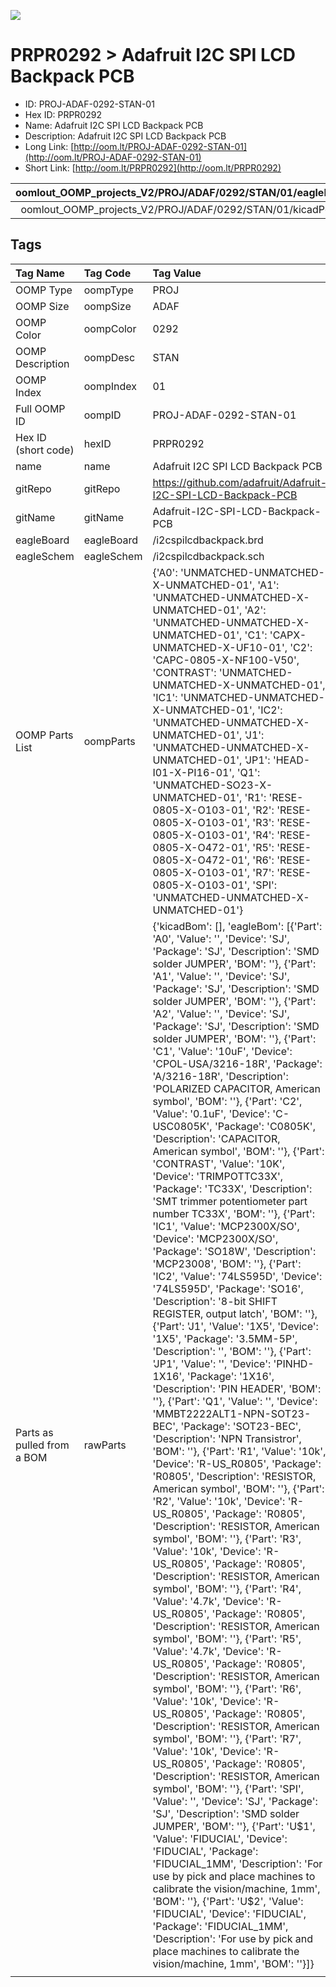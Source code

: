 


  
![][im]
# PRPR0292 > Adafruit I2C SPI LCD Backpack PCB

- ID: PROJ-ADAF-0292-STAN-01
- Hex ID: PRPR0292
- Name: Adafruit I2C SPI LCD Backpack PCB
- Description: Adafruit I2C SPI LCD Backpack PCB
- Long Link: [http://oom.lt/PROJ-ADAF-0292-STAN-01](http://oom.lt/PROJ-ADAF-0292-STAN-01)
- Short Link: [http://oom.lt/PRPR0292](http://oom.lt/PRPR0292)
  

|oomlout_OOMP_projects_V2/PROJ/ADAF/0292/STAN/01/eagleImage.png|oomlout_OOMP_projects_V2/PROJ/ADAF/0292/STAN/01/eagleSchemImage.png|oomlout_OOMP_projects_V2/PROJ/ADAF/0292/STAN/01/kicadPcb3dFront.png|oomlout_OOMP_projects_V2/PROJ/ADAF/0292/STAN/01/kicadPcb3dBack.png|
| :---: | :---: | :---: | :---: |
|oomlout_OOMP_projects_V2/PROJ/ADAF/0292/STAN/01/kicadPcb3d.png||||

## Tags
  

|Tag Name|Tag Code|Tag Value|
| :--- | :--- | :--- |
|OOMP Type|oompType|PROJ|
|OOMP Size|oompSize|ADAF|
|OOMP Color|oompColor|0292|
|OOMP Description|oompDesc|STAN|
|OOMP Index|oompIndex|01|
|Full OOMP ID|oompID|PROJ-ADAF-0292-STAN-01|
|Hex ID (short code)|hexID|PRPR0292|
|name|name|Adafruit I2C SPI LCD Backpack PCB|
|gitRepo|gitRepo|https://github.com/adafruit/Adafruit-I2C-SPI-LCD-Backpack-PCB|
|gitName|gitName|Adafruit-I2C-SPI-LCD-Backpack-PCB|
|eagleBoard|eagleBoard|/i2cspilcdbackpack.brd|
|eagleSchem|eagleSchem|/i2cspilcdbackpack.sch|
|OOMP Parts List|oompParts|{'A0': 'UNMATCHED-UNMATCHED-X-UNMATCHED-01', 'A1': 'UNMATCHED-UNMATCHED-X-UNMATCHED-01', 'A2': 'UNMATCHED-UNMATCHED-X-UNMATCHED-01', 'C1': 'CAPX-UNMATCHED-X-UF10-01', 'C2': 'CAPC-0805-X-NF100-V50', 'CONTRAST': 'UNMATCHED-UNMATCHED-X-UNMATCHED-01', 'IC1': 'UNMATCHED-UNMATCHED-X-UNMATCHED-01', 'IC2': 'UNMATCHED-UNMATCHED-X-UNMATCHED-01', 'J1': 'UNMATCHED-UNMATCHED-X-UNMATCHED-01', 'JP1': 'HEAD-I01-X-PI16-01', 'Q1': 'UNMATCHED-SO23-X-UNMATCHED-01', 'R1': 'RESE-0805-X-O103-01', 'R2': 'RESE-0805-X-O103-01', 'R3': 'RESE-0805-X-O103-01', 'R4': 'RESE-0805-X-O472-01', 'R5': 'RESE-0805-X-O472-01', 'R6': 'RESE-0805-X-O103-01', 'R7': 'RESE-0805-X-O103-01', 'SPI': 'UNMATCHED-UNMATCHED-X-UNMATCHED-01'}|
|Parts as pulled from a BOM|rawParts|{'kicadBom': [], 'eagleBom': [{'Part': 'A0', 'Value': '', 'Device': 'SJ', 'Package': 'SJ', 'Description': 'SMD solder JUMPER', 'BOM': ''}, {'Part': 'A1', 'Value': '', 'Device': 'SJ', 'Package': 'SJ', 'Description': 'SMD solder JUMPER', 'BOM': ''}, {'Part': 'A2', 'Value': '', 'Device': 'SJ', 'Package': 'SJ', 'Description': 'SMD solder JUMPER', 'BOM': ''}, {'Part': 'C1', 'Value': '10uF', 'Device': 'CPOL-USA/3216-18R', 'Package': 'A/3216-18R', 'Description': 'POLARIZED CAPACITOR, American symbol', 'BOM': ''}, {'Part': 'C2', 'Value': '0.1uF', 'Device': 'C-USC0805K', 'Package': 'C0805K', 'Description': 'CAPACITOR, American symbol', 'BOM': ''}, {'Part': 'CONTRAST', 'Value': '10K', 'Device': 'TRIMPOTTC33X', 'Package': 'TC33X', 'Description': 'SMT trimmer potentiometer part number TC33X', 'BOM': ''}, {'Part': 'IC1', 'Value': 'MCP2300X/SO', 'Device': 'MCP2300X/SO', 'Package': 'SO18W', 'Description': 'MCP23008', 'BOM': ''}, {'Part': 'IC2', 'Value': '74LS595D', 'Device': '74LS595D', 'Package': 'SO16', 'Description': '8-bit SHIFT REGISTER, output latch', 'BOM': ''}, {'Part': 'J1', 'Value': '1X5', 'Device': '1X5', 'Package': '3.5MM-5P', 'Description': '', 'BOM': ''}, {'Part': 'JP1', 'Value': '', 'Device': 'PINHD-1X16', 'Package': '1X16', 'Description': 'PIN HEADER', 'BOM': ''}, {'Part': 'Q1', 'Value': '', 'Device': 'MMBT2222ALT1-NPN-SOT23-BEC', 'Package': 'SOT23-BEC', 'Description': 'NPN Transistror', 'BOM': ''}, {'Part': 'R1', 'Value': '10k', 'Device': 'R-US_R0805', 'Package': 'R0805', 'Description': 'RESISTOR, American symbol', 'BOM': ''}, {'Part': 'R2', 'Value': '10k', 'Device': 'R-US_R0805', 'Package': 'R0805', 'Description': 'RESISTOR, American symbol', 'BOM': ''}, {'Part': 'R3', 'Value': '10k', 'Device': 'R-US_R0805', 'Package': 'R0805', 'Description': 'RESISTOR, American symbol', 'BOM': ''}, {'Part': 'R4', 'Value': '4.7k', 'Device': 'R-US_R0805', 'Package': 'R0805', 'Description': 'RESISTOR, American symbol', 'BOM': ''}, {'Part': 'R5', 'Value': '4.7k', 'Device': 'R-US_R0805', 'Package': 'R0805', 'Description': 'RESISTOR, American symbol', 'BOM': ''}, {'Part': 'R6', 'Value': '10k', 'Device': 'R-US_R0805', 'Package': 'R0805', 'Description': 'RESISTOR, American symbol', 'BOM': ''}, {'Part': 'R7', 'Value': '10k', 'Device': 'R-US_R0805', 'Package': 'R0805', 'Description': 'RESISTOR, American symbol', 'BOM': ''}, {'Part': 'SPI', 'Value': '', 'Device': 'SJ', 'Package': 'SJ', 'Description': 'SMD solder JUMPER', 'BOM': ''}, {'Part': 'U$1', 'Value': 'FIDUCIAL', 'Device': 'FIDUCIAL', 'Package': 'FIDUCIAL_1MM', 'Description': 'For use by pick and place machines to calibrate the vision/machine, 1mm', 'BOM': ''}, {'Part': 'U$2', 'Value': 'FIDUCIAL', 'Device': 'FIDUCIAL', 'Package': 'FIDUCIAL_1MM', 'Description': 'For use by pick and place machines to calibrate the vision/machine, 1mm', 'BOM': ''}]}|
||||



[im]: PROJ/ADAF/0292/STAN/01/kicadPcb3d_450.png
